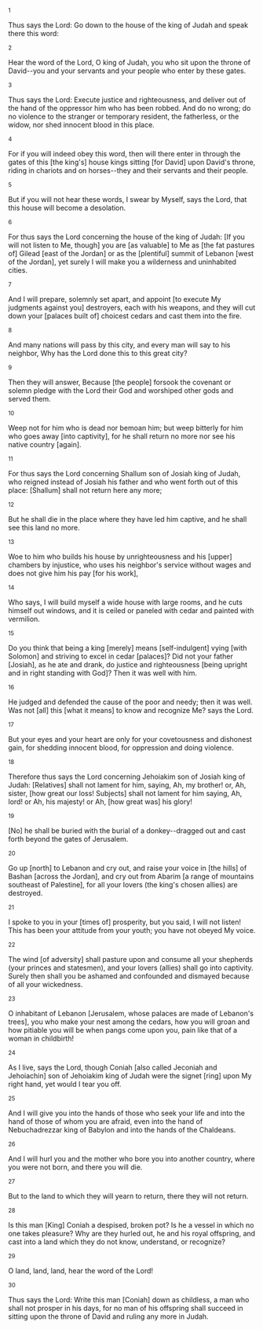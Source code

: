 <sup>1</sup> 

Thus says the Lord: Go down to the house of the king of Judah and speak there this word: 

<sup>2</sup> 

Hear the word of the Lord, O king of Judah, you who sit upon the throne of David--you and your servants and your people who enter by these gates. 

<sup>3</sup> 

Thus says the Lord: Execute justice and righteousness, and deliver out of the hand of the oppressor him who has been robbed. And do no wrong; do no violence to the stranger or temporary resident, the fatherless, or the widow, nor shed innocent blood in this place. 

<sup>4</sup> 

For if you will indeed obey this word, then will there enter in through the gates of this [the king's] house kings sitting [for David] upon David's throne, riding in chariots and on horses--they and their servants and their people. 

<sup>5</sup> 

But if you will not hear these words, I swear by Myself, says the Lord, that this house will become a desolation. 

<sup>6</sup> 

For thus says the Lord concerning the house of the king of Judah: [If you will not listen to Me, though] you are [as valuable] to Me as [the fat pastures of] Gilead [east of the Jordan] or as the [plentiful] summit of Lebanon [west of the Jordan], yet surely I will make you a wilderness and uninhabited cities. 

<sup>7</sup> 

And I will prepare, solemnly set apart, and appoint [to execute My judgments against you] destroyers, each with his weapons, and they will cut down your [palaces built of] choicest cedars and cast them into the fire. 

<sup>8</sup> 

And many nations will pass by this city, and every man will say to his neighbor, Why has the Lord done this to this great city? 

<sup>9</sup> 

Then they will answer, Because [the people] forsook the covenant or solemn pledge with the Lord their God and worshiped other gods and served them. 

<sup>10</sup> 

Weep not for him who is dead nor bemoan him; but weep bitterly for him who goes away [into captivity], for he shall return no more nor see his native country [again]. 

<sup>11</sup> 

For thus says the Lord concerning Shallum son of Josiah king of Judah, who reigned instead of Josiah his father and who went forth out of this place: [Shallum] shall not return here any more; 

<sup>12</sup> 

But he shall die in the place where they have led him captive, and he shall see this land no more. 

<sup>13</sup> 

Woe to him who builds his house by unrighteousness and his [upper] chambers by injustice, who uses his neighbor's service without wages and does not give him his pay [for his work], 

<sup>14</sup> 

Who says, I will build myself a wide house with large rooms, and he cuts himself out windows, and it is ceiled or paneled with cedar and painted with vermilion. 

<sup>15</sup> 

Do you think that being a king [merely] means [self-indulgent] vying [with Solomon] and striving to excel in cedar [palaces]? Did not your father [Josiah], as he ate and drank, do justice and righteousness [being upright and in right standing with God]? Then it was well with him. 

<sup>16</sup> 

He judged and defended the cause of the poor and needy; then it was well. Was not [all] this [what it means] to know and recognize Me? says the Lord. 

<sup>17</sup> 

But your eyes and your heart are only for your covetousness and dishonest gain, for shedding innocent blood, for oppression and doing violence. 

<sup>18</sup> 

Therefore thus says the Lord concerning Jehoiakim son of Josiah king of Judah: [Relatives] shall not lament for him, saying, Ah, my brother! or, Ah, sister, [how great our loss! Subjects] shall not lament for him saying, Ah, lord! or Ah, his majesty! or Ah, [how great was] his glory! 

<sup>19</sup> 

[No] he shall be buried with the burial of a donkey--dragged out and cast forth beyond the gates of Jerusalem. 

<sup>20</sup> 

Go up [north] to Lebanon and cry out, and raise your voice in [the hills] of Bashan [across the Jordan], and cry out from Abarim [a range of mountains southeast of Palestine], for all your lovers (the king's chosen allies) are destroyed. 

<sup>21</sup> 

I spoke to you in your [times of] prosperity, but you said, I will not listen! This has been your attitude from your youth; you have not obeyed My voice. 

<sup>22</sup> 

The wind [of adversity] shall pasture upon and consume all your shepherds (your princes and statesmen), and your lovers (allies) shall go into captivity. Surely then shall you be ashamed and confounded and dismayed because of all your wickedness. 

<sup>23</sup> 

O inhabitant of Lebanon [Jerusalem, whose palaces are made of Lebanon's trees], you who make your nest among the cedars, how you will groan and how pitiable you will be when pangs come upon you, pain like that of a woman in childbirth! 

<sup>24</sup> 

As I live, says the Lord, though Coniah [also called Jeconiah and Jehoiachin] son of Jehoiakim king of Judah were the signet [ring] upon My right hand, yet would I tear you off. 

<sup>25</sup> 

And I will give you into the hands of those who seek your life and into the hand of those of whom you are afraid, even into the hand of Nebuchadrezzar king of Babylon and into the hands of the Chaldeans. 

<sup>26</sup> 

And I will hurl you and the mother who bore you into another country, where you were not born, and there you will die. 

<sup>27</sup> 

But to the land to which they will yearn to return, there they will not return. 

<sup>28</sup> 

Is this man [King] Coniah a despised, broken pot? Is he a vessel in which no one takes pleasure? Why are they hurled out, he and his royal offspring, and cast into a land which they do not know, understand, or recognize? 

<sup>29</sup> 

O land, land, land, hear the word of the Lord! 

<sup>30</sup> 

Thus says the Lord: Write this man [Coniah] down as childless, a man who shall not prosper in his days, for no man of his offspring shall succeed in sitting upon the throne of David and ruling any more in Judah.